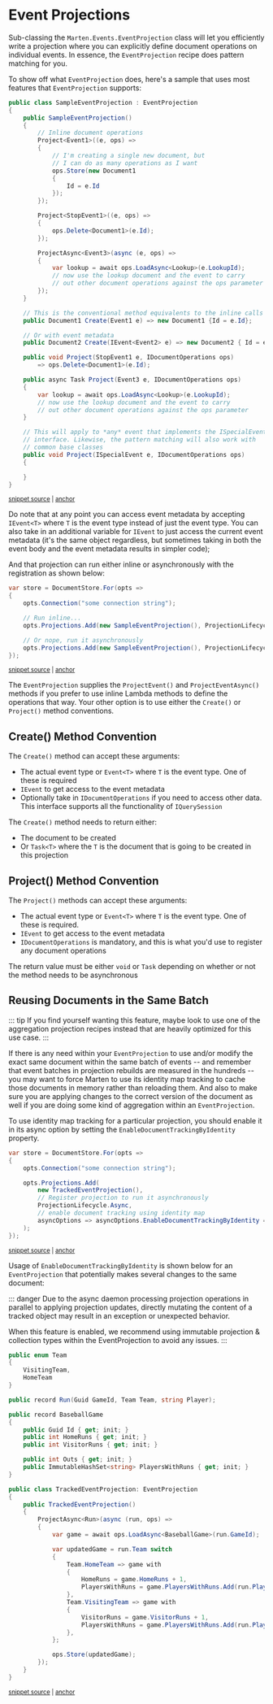 # Event Projections

Sub-classing the `Marten.Events.EventProjection` class will let you efficiently write a projection where you can explicitly define document operations
on individual events. In essence, the `EventProjection` recipe does pattern matching for you.

To show off what `EventProjection` does, here's a sample that uses most features that `EventProjection` supports:

<!-- snippet: sample_SampleEventProjection -->
<a id='snippet-sample_sampleeventprojection'></a>
```cs
public class SampleEventProjection : EventProjection
{
    public SampleEventProjection()
    {
        // Inline document operations
        Project<Event1>((e, ops) =>
        {
            // I'm creating a single new document, but
            // I can do as many operations as I want
            ops.Store(new Document1
            {
                Id = e.Id
            });
        });

        Project<StopEvent1>((e, ops) =>
        {
            ops.Delete<Document1>(e.Id);
        });

        ProjectAsync<Event3>(async (e, ops) =>
        {
            var lookup = await ops.LoadAsync<Lookup>(e.LookupId);
            // now use the lookup document and the event to carry
            // out other document operations against the ops parameter
        });
    }

    // This is the conventional method equivalents to the inline calls above
    public Document1 Create(Event1 e) => new Document1 {Id = e.Id};

    // Or with event metadata
    public Document2 Create(IEvent<Event2> e) => new Document2 { Id = e.Data.Id, Timestamp = e.Timestamp };

    public void Project(StopEvent1 e, IDocumentOperations ops)
        => ops.Delete<Document1>(e.Id);

    public async Task Project(Event3 e, IDocumentOperations ops)
    {
        var lookup = await ops.LoadAsync<Lookup>(e.LookupId);
        // now use the lookup document and the event to carry
        // out other document operations against the ops parameter
    }

    // This will apply to *any* event that implements the ISpecialEvent
    // interface. Likewise, the pattern matching will also work with
    // common base classes
    public void Project(ISpecialEvent e, IDocumentOperations ops)
    {

    }
}
```
<sup><a href='https://github.com/JasperFx/marten/blob/master/src/EventSourcingTests/Examples/SampleEventProjection.cs#L70-L125' title='Snippet source file'>snippet source</a> | <a href='#snippet-sample_sampleeventprojection' title='Start of snippet'>anchor</a></sup>
<!-- endSnippet -->

Do note that at any point you can access event metadata by accepting `IEvent<T>` where `T` is the event type instead of just the event type. You can also take in an additional variable for `IEvent` to just
access the current event metadata (it's the same object regardless, but sometimes taking in both the event body and the event metadata results in simpler code);

And that projection can run either inline or asynchronously with the registration as shown below:

<!-- snippet: sample_register_event_projection -->
<a id='snippet-sample_register_event_projection'></a>
```cs
var store = DocumentStore.For(opts =>
{
    opts.Connection("some connection string");

    // Run inline...
    opts.Projections.Add(new SampleEventProjection(), ProjectionLifecycle.Inline);

    // Or nope, run it asynchronously
    opts.Projections.Add(new SampleEventProjection(), ProjectionLifecycle.Async);
});
```
<sup><a href='https://github.com/JasperFx/marten/blob/master/src/EventSourcingTests/Examples/SampleEventProjection.cs#L13-L26' title='Snippet source file'>snippet source</a> | <a href='#snippet-sample_register_event_projection' title='Start of snippet'>anchor</a></sup>
<!-- endSnippet -->

The `EventProjection` supplies the `ProjectEvent()` and `ProjectEventAsync()` methods if you prefer to use inline Lambda methods to define the operations
that way. Your other option is to use either the `Create()` or `Project()` method conventions.

## Create() Method Convention

The `Create()` method can accept these arguments:

* The actual event type or `Event<T>` where `T` is the event type. One of these is required
* `IEvent` to get access to the event metadata
* Optionally take in `IDocumentOperations` if you need to access other data. This interface supports all the functionality of `IQuerySession`

The `Create()` method needs to return either:

* The document to be created
* Or `Task<T>` where the `T` is the document that is going to be created in this projection

## Project() Method Convention

The `Project()` methods can accept these arguments:

* The actual event type or `Event<T>` where `T` is the event type. One of these is required.
* `IEvent` to get access to the event metadata
* `IDocumentOperations` is mandatory, and this is what you'd use to register any document operations

The return value must be either `void` or `Task` depending on whether or not the method needs to be asynchronous

## Reusing Documents in the Same Batch

::: tip
If you find yourself wanting this feature, maybe look to use one of the aggregation projection recipes instead that are heavily optimized for this use case.
:::

If there is any need within your `EventProjection` to use and/or modify the exact same document within the same batch of events -- and remember that event batches in projection rebuilds are measured in the hundreds -- you may want to force Marten to use its identity map tracking to cache those documents in memory rather than reloading them. And also to make sure you are applying changes to the correct version of the document as well if you are doing some kind of aggregation within an `EventProjection`.

To use identity map tracking for a particular projection, you should enable it in its async option by setting the `EnableDocumentTrackingByIdentity` property.

<!-- snippet: sample_using_enable_document_tracking_in_event_projection_registration -->
<a id='snippet-sample_using_enable_document_tracking_in_event_projection_registration'></a>
```cs
var store = DocumentStore.For(opts =>
{
    opts.Connection("some connection string");

    opts.Projections.Add(
        new TrackedEventProjection(),
        // Register projection to run it asynchronously
        ProjectionLifecycle.Async,
        // enable document tracking using identity map
        asyncOptions => asyncOptions.EnableDocumentTrackingByIdentity = true
    );
});
```
<sup><a href='https://github.com/JasperFx/marten/blob/master/src/EventSourcingTests/Examples/TrackedEventProjection.cs#L12-L27' title='Snippet source file'>snippet source</a> | <a href='#snippet-sample_using_enable_document_tracking_in_event_projection_registration' title='Start of snippet'>anchor</a></sup>
<!-- endSnippet -->

Usage of `EnableDocumentTrackingByIdentity` is shown below for an `EventProjection` that potentially makes several changes to the same document:

::: danger
Due to the async daemon processing projection operations in parallel to applying projection updates, directly mutating the content of a tracked object may result in an exception or unexpected behavior.

When this feature is enabled, we recommend using immutable projection & collection types within the EventProjection to avoid any issues.
:::

<!-- snippet: sample_using_enable_document_tracking_in_event_projection -->
<a id='snippet-sample_using_enable_document_tracking_in_event_projection'></a>
```cs
public enum Team
{
    VisitingTeam,
    HomeTeam
}

public record Run(Guid GameId, Team Team, string Player);

public record BaseballGame
{
    public Guid Id { get; init; }
    public int HomeRuns { get; init; }
    public int VisitorRuns { get; init; }

    public int Outs { get; init; }
    public ImmutableHashSet<string> PlayersWithRuns { get; init; }
}

public class TrackedEventProjection: EventProjection
{
    public TrackedEventProjection()
    {
        ProjectAsync<Run>(async (run, ops) =>
        {
            var game = await ops.LoadAsync<BaseballGame>(run.GameId);

            var updatedGame = run.Team switch
            {
                Team.HomeTeam => game with
                {
                    HomeRuns = game.HomeRuns + 1,
                    PlayersWithRuns = game.PlayersWithRuns.Add(run.Player)
                },
                Team.VisitingTeam => game with
                {
                    VisitorRuns = game.VisitorRuns + 1,
                    PlayersWithRuns = game.PlayersWithRuns.Add(run.Player)
                },
            };

            ops.Store(updatedGame);
        });
    }
}
```
<sup><a href='https://github.com/JasperFx/marten/blob/master/src/EventSourcingTests/Examples/TrackedEventProjection.cs#L31-L78' title='Snippet source file'>snippet source</a> | <a href='#snippet-sample_using_enable_document_tracking_in_event_projection' title='Start of snippet'>anchor</a></sup>
<!-- endSnippet -->
